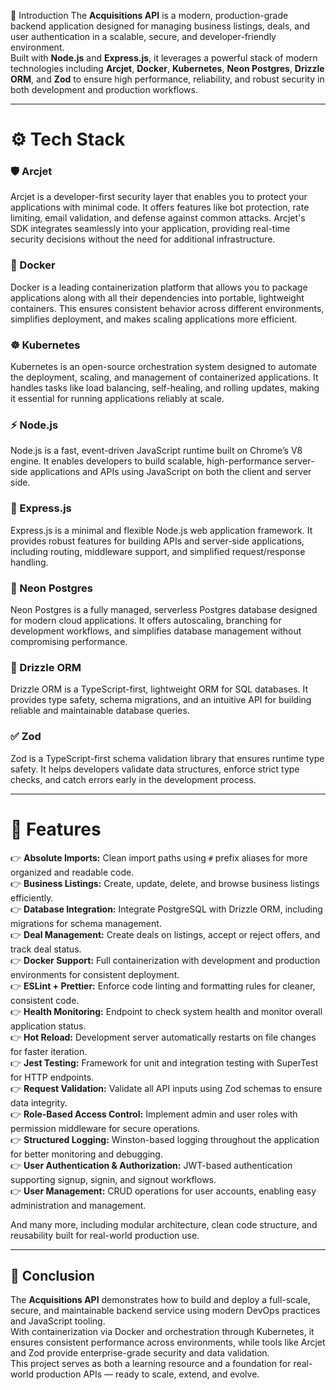 🧩 Introduction
The **Acquisitions API** is a modern, production-grade backend application designed for managing business listings, deals, and user authentication in a scalable, secure, and developer-friendly environment.  
Built with **Node.js** and **Express.js**, it leverages a powerful stack of modern technologies including **Arcjet**, **Docker**, **Kubernetes**, **Neon Postgres**, **Drizzle ORM**, and **Zod** to ensure high performance, reliability, and robust security in both development and production workflows.

---

# ⚙️ Tech Stack

### 🛡️ Arcjet

Arcjet is a developer-first security layer that enables you to protect your applications with minimal code. It offers features like bot protection, rate limiting, email validation, and defense against common attacks. Arcjet's SDK integrates seamlessly into your application, providing real-time security decisions without the need for additional infrastructure.

### 🐳 Docker

Docker is a leading containerization platform that allows you to package applications along with all their dependencies into portable, lightweight containers. This ensures consistent behavior across different environments, simplifies deployment, and makes scaling applications more efficient.

### ☸️ Kubernetes

Kubernetes is an open-source orchestration system designed to automate the deployment, scaling, and management of containerized applications. It handles tasks like load balancing, self-healing, and rolling updates, making it essential for running applications reliably at scale.

### ⚡ Node.js

Node.js is a fast, event-driven JavaScript runtime built on Chrome’s V8 engine. It enables developers to build scalable, high-performance server-side applications and APIs using JavaScript on both the client and server side.

### 🧭 Express.js

Express.js is a minimal and flexible Node.js web application framework. It provides robust features for building APIs and server-side applications, including routing, middleware support, and simplified request/response handling.

### 🐘 Neon Postgres

Neon Postgres is a fully managed, serverless Postgres database designed for modern cloud applications. It offers autoscaling, branching for development workflows, and simplifies database management without compromising performance.

### 🧮 Drizzle ORM

Drizzle ORM is a TypeScript-first, lightweight ORM for SQL databases. It provides type safety, schema migrations, and an intuitive API for building reliable and maintainable database queries.

### ✅ Zod

Zod is a TypeScript-first schema validation library that ensures runtime type safety. It helps developers validate data structures, enforce strict type checks, and catch errors early in the development process.

---

# 🔋 Features

👉 **Absolute Imports:** Clean import paths using `#` prefix aliases for more organized and readable code.  
👉 **Business Listings:** Create, update, delete, and browse business listings efficiently.  
👉 **Database Integration:** Integrate PostgreSQL with Drizzle ORM, including migrations for schema management.  
👉 **Deal Management:** Create deals on listings, accept or reject offers, and track deal status.  
👉 **Docker Support:** Full containerization with development and production environments for consistent deployment.  
👉 **ESLint + Prettier:** Enforce code linting and formatting rules for cleaner, consistent code.  
👉 **Health Monitoring:** Endpoint to check system health and monitor overall application status.  
👉 **Hot Reload:** Development server automatically restarts on file changes for faster iteration.  
👉 **Jest Testing:** Framework for unit and integration testing with SuperTest for HTTP endpoints.  
👉 **Request Validation:** Validate all API inputs using Zod schemas to ensure data integrity.  
👉 **Role-Based Access Control:** Implement admin and user roles with permission middleware for secure operations.  
👉 **Structured Logging:** Winston-based logging throughout the application for better monitoring and debugging.  
👉 **User Authentication & Authorization:** JWT-based authentication supporting signup, signin, and signout workflows.  
👉 **User Management:** CRUD operations for user accounts, enabling easy administration and management.

And many more, including modular architecture, clean code structure, and reusability built for real-world production use.

---

## 🏁 Conclusion

The **Acquisitions API** demonstrates how to build and deploy a full-scale, secure, and maintainable backend service using modern DevOps practices and JavaScript tooling.  
With containerization via Docker and orchestration through Kubernetes, it ensures consistent performance across environments, while tools like Arcjet and Zod provide enterprise-grade security and data validation.  
This project serves as both a learning resource and a foundation for real-world production APIs — ready to scale, extend, and evolve.
